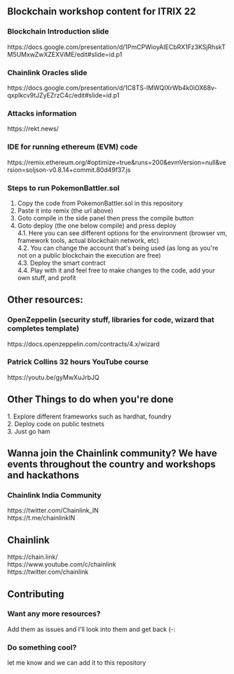 <h2> Blockchain workshop content for ITRIX 22 </h2>

<h3> Blockchain Introduction slide </h3>
https://docs.google.com/presentation/d/1PmCPWioyAIECbRX1Fz3KSjRhskTM5UMxwZwXZEXViME/edit#slide=id.p1

<h3> Chainlink Oracles slide </h3>
https://docs.google.com/presentation/d/1C8TS-lMWQIXrWb4k0iOX68v-qxpIkcv9tJZyEZrzC4c/edit#slide=id.p1

<h3> Attacks information </h3>
https://rekt.news/

<h3> IDE for running ethereum (EVM) code </h3>
https://remix.ethereum.org/#optimize=true&runs=200&evmVersion=null&version=soljson-v0.8.14+commit.80d49f37.js

<h3> Steps to run PokemonBattler.sol </h3> 

1. Copy the code from PokemonBattler.sol in this repository
2. Paste it into remix (the url above)
3. Goto compile in the side panel then press the compile button  
4. Goto deploy (the one below compile) and press deploy <br>
4.1. Here you can see different options for the environment (browser vm, framework tools, actual blockchain network, etc) <br>
4.2. You can change the account that's being used (as long as you're not on a public blockchain the execution are free) <br>
4.3. Deploy the smart contract <br>
4.4. Play with it and feel free to make changes to the code, add your own stuff, and profit <br> 


<h2> Other resources: </h2>

<h3> OpenZeppelin (security stuff, libraries for code, wizard that completes template) </h3>
https://docs.openzeppelin.com/contracts/4.x/wizard

<h3> Patrick Collins 32 hours YouTube course </h3>
https://youtu.be/gyMwXuJrbJQ

<h2> Other Things to do when you're done </h2>
1. Explore different frameworks such as hardhat, foundry <br>
2. Deploy code on public testnets <br>
3. Just go ham <br>

<h2> Wanna join the Chainlink community? We have events throughout the country and workshops and hackathons </h2>

<h3> Chainlink India Community </h3>
https://twitter.com/Chainlink_IN <br>
https://t.me/chainlinkIN <br>

<h2> Chainlink </h2>
https://chain.link/ <br>
https://www.youtube.com/c/chainlink <br>
https://twitter.com/chainlink <br>

<h2> Contributing </h2>
<h3> Want any more resources? </h3>
Add them as issues and I'll look into them and get back (-: <br>

<h3> Do something cool? </h3>
let me know and we can add it to this repository <br>
